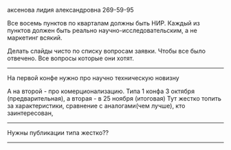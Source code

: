 аксенова лидия александровна 
269-59-95

Все восемь пунктов по кварталам должны быть НИР. 
Каждый из пунктов должен быть реально научно-исследовательским, а не маркетинг всякий.

Делать слайды чисто по списку вопросам заявки. Чтобы все было отвечено. Все вопросы которые они хотят.

---

На первой конфе нужно про научно техническую новизну

А на второй - про комерционализацию. Типа 1 конфа 3 октября (предварительная), а вторая - в 25 ноября (итоговая)
Тут жестко топить за характеристики, сравнение с аналогами(чем лучше), кто заинтересован,

---

Нужны публикации типа жестко??

---
